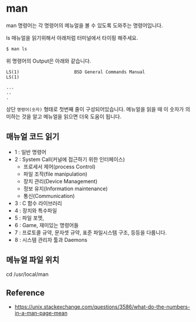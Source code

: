 # man
man 명령어는 각 명령어의 메뉴얼을 볼 수 있도록 도와주는 명령어입니다.

ls 매뉴얼을 읽기위해서 아래처럼 터미널에서 타이핑 해주세요.
```bash
$ man ls
```

위 명령어의 Output은 아래와 같습니다.

```
LS(1)                     BSD General Commands Manual                    LS(1)

...
..
.
```
상단 `명령어(숫자)` 형태로 첫번째 줄이 구성되어있습니다.
메뉴얼을 읽을 때 이 숫자가 의미하는 것을 알고 메뉴얼을 읽으면 더욱 도움이 됩니다.

## 매뉴얼 코드 읽기
- 1 : 일반 명령어
- 2 : System Call(커널에 접근하기 위한 인터페이스)
    - 프로세서 제어(process Control)
    - 파일 조작(file manipulation)
    - 장치 관리(Device Management)
    - 정보 유지(Information maintenance)
    - 통신(Communication)
- 3 : C 함수 라이브러리
- 4 : 장치와 특수파일
- 5 : 파일 포멧, 
- 6 : Game, 재미있는 명령어들
- 7 : 프로토콜 규약, 문자셋 규약, 표준 파일시스템 구조, 등등을 다룹니다.
- 8 : 시스템 관리자 툴과 Daemons

## 메뉴얼 파일 위치

cd /usr/local/man

## Reference
- https://unix.stackexchange.com/questions/3586/what-do-the-numbers-in-a-man-page-mean